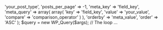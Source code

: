 <?php 

$args = array(
  'post_type'       => 'your_post_type',
  'posts_per_page'  => -1,
  'meta_key'        => 'field_key',
  'meta_query'      => array(
    array(
      'key'         => 'field_key',
      'value'       => 'your_value',
      'compare'     => 'comparison_operator'
    )
    ),
    'orderby'       => 'meta_value',
    'order'         => 'ASC'
);

$query = new WP_Query($args);

// The loop ...